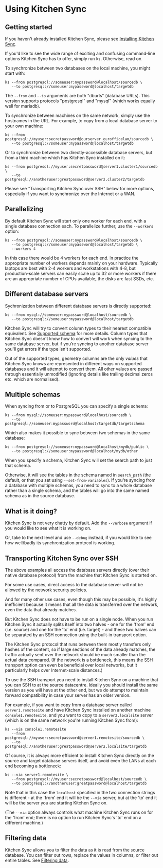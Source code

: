 Using Kitchen Sync
==================

Getting started
---------------

If you haven't already installed Kitchen Sync, please see [Installing Kitchen Sync](INSTALL.md).

If you'd like to see the wide range of exciting and confusing command-line options Kitchen Sync has to offer, simply run `ks`.  Otherwise, read on.

To synchronize between two databases on the local machine, you might start with:

```
ks --from postgresql://someuser:mypassword@localhost/sourcedb \
   --to postgresql://someuser:mypassword@localhost/targetdb
```

The `--from` and `--to` arguments are both "dburls" (database URLs).  This version supports protocols "postgresql" and "mysql" (which works equally well for mariadb).

To synchronize between machines on the same network, simply use the hostnames in the URL.  For example, to copy from a local database server to your own machine:

```
ks --from postgresql://myuser:secretpassword@ourserver.ourofficelan/sourcedb \
   --to postgresql://someuser:mypassword@localhost/targetdb
```

Or to synchronize between two directly-accessible database servers, but from a third machine which has Kitchen Sync installed on it:

```
ks --from postgresql://myuser:secretpassword@server1.cluster1/sourcedb \
   --to postgresql://anotheruser:greatpassword@server2.cluster2/targetdb
```

Please see "Transporting Kitchen Sync over SSH" below for more options, especially if you want to synchronize over the Internet or a WAN.

Parallelizing
-------------

By default Kitchen Sync will start only one worker for each end, with a single database connection each.  To parallelize further, use the `--workers` option:

```
ks --from postgresql://someuser:mypassword@localhost/sourcedb \
   --to postgresql://someuser:mypassword@localhost/targetdb \
   --workers 4
```

In this case there would be 4 workers for each end.  In practice the appropriate number of workers depends mainly on your hardware.  Typically laptops are best with 2-4 workers and workstations with 4-8, but production-scale servers can easily scale up to 32 or more workers if there are an appropriate number of CPUs available, the disks are fast SSDs, etc.

Different database servers
--------------------------

Sychronization between different database servers is directly supported:

```
ks --from mysql://someuser:mypassword@localhost/sourcedb \
   --to postgresql://someuser:mypassword@localhost/targetdb
```

Kitchen Sync will try to convert column types to their nearest compatible equivalent. See [Supported schema](SCHEMA.md) for more details. Column types that Kitchen Sync doesn't know how to convert will work when syncing to the same database server, but if you're syncing to another database server you'll get errors if the type isn't supported.

Out of the supported types, geometry columns are the only _values_ that Kitchen Sync knows are represented in different ways on supported databases and it will attempt to convert them. All other values are passed through essentially unmodified (ignoring details like trailing decimal zeros etc. which are normalised).

Multiple schemas
----------------

When syncing from or to PostgreSQL you can specify a single schema:

```
ks --from mysql://someuser:mypassword@localhost/sourcedb \
   --to postgresql://someuser:mypassword@localhost/targetdb/targetschema
```

Which also makes it possible to sync between two schemas in the same database:

```
ks --from postgresql://someuser:mypassword@localhost/mydb/public \
   --to postgresql://someuser:mypassword@localhost/mydb/other
```

When you specify a schema, Kitchen Sync will set the search path to just that schema.

Otherwise, it will see the tables in the schema named in `search_path` (the default, or that you set using `--set-from-variables`). If you're syncing from a database with multiple schemas, you need to sync to a whole database rather than a single schema, and the tables will go into the same named schema as in the source database.

What is it doing?
-----------------

Kitchen Sync is not very chatty by default.  Add the `--verbose` argument if you would like to see what it is working on.

Or, take to the next level and use `--debug` instead, if you would like to see how well/badly its synchronization protocol is working.

Transporting Kitchen Sync over SSH
----------------------------------

The above examples all access the database servers directly (over their native database protocol) from the machine that Kitchen Sync is started on.

For some use cases, direct access to the database server will not be allowed by the network security policies.

And for many other use cases, even though this may be possible, it's highly inefficient because it means that all the data is transferred over the network, even the data that already matches.

But Kitchen Sync does not have to be run on a single node.  When you run Kitchen Sync it actually splits itself into two halves - one for the 'from' end (i.e. source) and one for the 'to' end (i.e. target) - and these two halves can be separated by an SSH connection using the built-in transport option.

The Kitchen Sync protocol that runs between them mostly transfers only hashes of the content, so if large sections of the data already matches, the traffic actually sent over the network should be much smaller than the actual data compared.  (If the network is a bottleneck, this means the SSH transport option can even be beneficial over local networks, but it particularly helps over Internet-scale distances.)

To use the SSH transport you need to install Kitchen Sync on a machine that you can SSH to at the source datacentre.  Ideally you should install the same version as you will have at the other end, but we do attempt to maintain forward compatibility in case your server has an older version.

For example, if you want to copy from a database server called `server1.remotesite` and have Kitchen Sync installed on another machine `console1.remotesite`, and you want to copy to a `server2.localsite` server (which is on the same network you're running Kitchen Sync from):

```
ks --via console1.remotesite
   --from postgresql://myuser:secretpassword@server1.remotesite/sourcedb \
   --to postgresql://anotheruser:greatpassword@server2.localsite/targetdb
```

Of course, it is always more efficient to install Kitchen Sync directly on the source and target database servers itself, and avoid even the LANs at each end becoming a bottleneck:

```
ks --via server1.remotesite \
   --from postgresql://myuser:secretpassword@localhost/sourcedb \
   --to postgresql://anotheruser:greatpassword@localhost/targetdb
```

Note that in this case the `localhost` specified in the two connection strings is different - at the 'from' end it will be the `--via` server, but at the 'to' end it will be the server you are starting Kitchen Sync on.

(The `--via` option always controls what machine Kitchen Sync runs on for the 'from' end; there is no option to run Kitchen Sync's 'to' end on a different machine.)

Filtering data
--------------

Kitchen Sync allows you to filter the data as it is read from the source database.  You can filter out rows, replace the values in columns, or filter out entire tables.  See [Filtering data](FILTERING.md).
